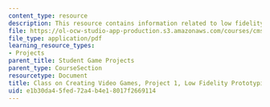```yaml
---
content_type: resource
description: This resource contains information related to low fidelity prototyping.
file: https://ol-ocw-studio-app-production.s3.amazonaws.com/courses/cms-611j-creating-video-games-fall-2014/e1b30da45fed72a4b4e18017f2669114_MITCMS_611JF14_project1.pdf
file_type: application/pdf
learning_resource_types:
- Projects
parent_title: Student Game Projects
parent_type: CourseSection
resourcetype: Document
title: Class on Creating Video Games, Project 1, Low Fidelity Prototyping
uid: e1b30da4-5fed-72a4-b4e1-8017f2669114
---
```


